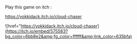 
Play this game on itch :

https://yokkidack.itch.io/cloud-chaser

![href="https://yokkidack.itch.io/cloud-chaser](https://itch.io/embed/575583?bg_color=6bb8e2&amp;fg_color=ffffff&amp;link_color=635bfa)
